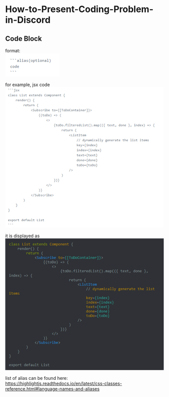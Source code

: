 # How-to-Present-Coding-Problem-in-Discord

## Code Block

format:  
![](./img/format.png)

for example, jsx code  
![](./img/jsx.png)

it is displayed as
![](./img/jsx2.png)

list of alias can be found here:   
https://highlightjs.readthedocs.io/en/latest/css-classes-reference.html#language-names-and-aliases
